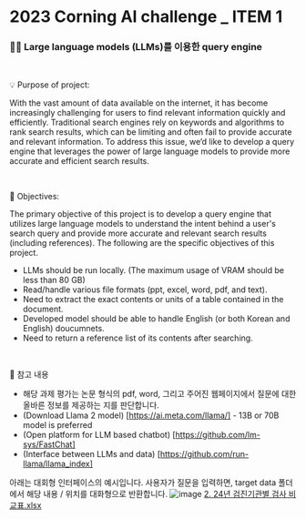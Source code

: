 # 2023 Corning AI challenge _ ITEM 1

### 🏴‍☠️ Large language models (LLMs)를 이용한 query engine

<br/>

💡 Purpose of project:

With the vast amount of data available on the internet, it has become increasingly challenging for users to find relevant information quickly and efficiently. Traditional search engines rely on keywords and algorithms to rank search results, which can be limiting and often fail to provide accurate and relevant information. To address this issue, we’d like to develop a query engine that leverages the power of large language models to provide more accurate and efficient search results.

<br/>

🔑 Objectives:

The primary objective of this project is to develop a query engine that utilizes large language models to understand the intent behind a user's search query and provide more accurate and relevant search results (including references). The following are the specific objectives of this project.

   * LLMs should be run locally. (The maximum usage of VRAM should be less than 80 GB) 
   * Read/handle various file formats (ppt, excel, word, pdf, and text).
   * Need to extract the exact contents or units of a table contained in the document.
   * Developed model should be able to handle English (or both Korean and English) doucumnets.
   * Need to return a reference list of its contents after searching.

<br/>

📖 참고 내용 

   * 해당 과제 평가는 논문 형식의 pdf, word, 그리고 주어진 웹페이지에서 질문에 대한 올바른 정보를 제공하는 지를 판단합니다. 
   * (Download Llama 2 model) [https://ai.meta.com/llama/] - 13B or 70B  model is preferred 
   * (Open platform for LLM based chatbot) [https://github.com/lm-sys/FastChat]
   * (Interface between LLMs and data) [https://github.com/run-llama/llama_index]


아래는 대회형 인터페이스의 예시입니다. 사용자가 질문을 입력하면, target data 폴더에서 해당 내용 / 위치를 대화형으로 반환합니다. 
![image](https://github.com/CORNING-AI-CHALLENGE/item1/assets/146830948/8f1da305-38a7-45ec-9dd4-a3f7b560e43e)
[2. 24년 검진기관별 검사 비교표.xlsx](https://github.com/CORNING-AI-CHALLENGE/item1/files/14330633/2.24.xlsx)
